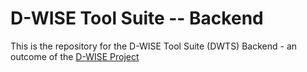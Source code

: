 # D-WISE Tool Suite -- Backend

This is the repository for the D-WISE Tool Suite (DWTS) Backend - an outcome of the [D-WISE Project](https://www.dwise.uni-hamburg.de/)

